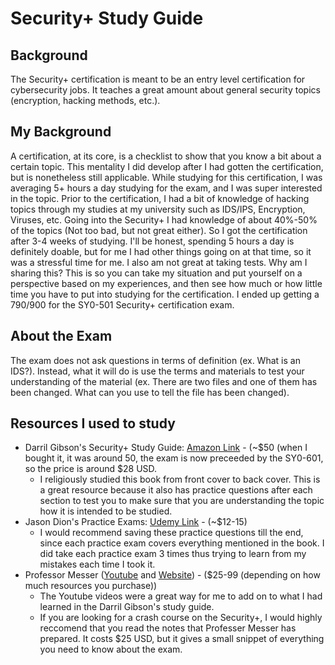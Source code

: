 # Security+ Study Guide

## Background

The Security+ certification is meant to be an entry level certification for cybersecurity jobs. It teaches a great amount about general security topics \(encryption, hacking methods, etc.\).

## My Background

A certification, at its core, is a checklist to show that you know a bit about a certain topic. This mentality I did develop after I had gotten the certification, but is nonetheless still applicable. While studying for this certification, I was averaging 5+ hours a day studying for the exam, and I was super interested in the topic. Prior to the certification, I had a bit of knowledge of hacking topics through my studies at my university such as IDS/IPS, Encryption, Viruses, etc. Going into the Security+ I had knowledge of about 40%-50% of the topics \(Not too bad, but not great either\). So I got the certification after 3-4 weeks of studying. I'll be honest, spending 5 hours a day is definitely doable, but for me I had other things going on at that time, so it was a stressful time for me. I also am not great at taking tests. Why am I sharing this? This is so you can take my situation and put yourself on a perspective based on my experiences, and then see how much or how little time you have to put into studying for the certification. I ended up getting a 790/900 for the SY0-501 Security+ certification exam.

## About the Exam

The exam does not ask questions in terms of definition \(ex. What is an IDS?\). Instead, what it will do is use the terms and materials to test your understanding of the material \(ex. There are two files and one of them has been changed. What can you use to tell the file has been changed\).

## Resources I used to study

* Darril Gibson's Security+ Study Guide: [Amazon Link](https://www.amazon.com/CompTIA-Security-Get-Certified-Ahead/dp/1939136059) - \(~$50 \(when I bought it, it was around 50, the exam is now preceeded by the SY0-601, so the price is around $28 USD.
  * I religiously studied this book from front cover to back cover. This is a great resource because it also has practice questions after each section to test you to make sure that you are understanding the topic how it is intended to be studied.
* Jason Dion's Practice Exams: [Udemy Link](https://www.udemy.com/course/comptia-security-practice-exams/) - \(~$12-15\)
  * I would recommend saving these practice questions till the end, since each practice exam covers everything mentioned in the book. I did take each practice exam 3 times thus trying to learn from my mistakes each time I took it.
* Professor Messer \([Youtube](https://www.youtube.com/watch?v=JU5zkddWits&list=PLG49S3nxzAnnVhoAaL4B6aMFDQ8_gdxAy) and [Website](https://www.professormesser.com/security-plus/sy0-501/sy0-501-training-course/)\) - \($25-99 \(depending on how much resources you purchase\)\)
  * The Youtube videos were a great way for me to add on to what I had learned in the Darril Gibson's study guide.
  * If you are looking for a crash course on the Security+, I would highly reccomend that you read the notes that Professer Messer has prepared. It costs $25 USD, but it gives a small snippet of everything you need to know about the exam.

